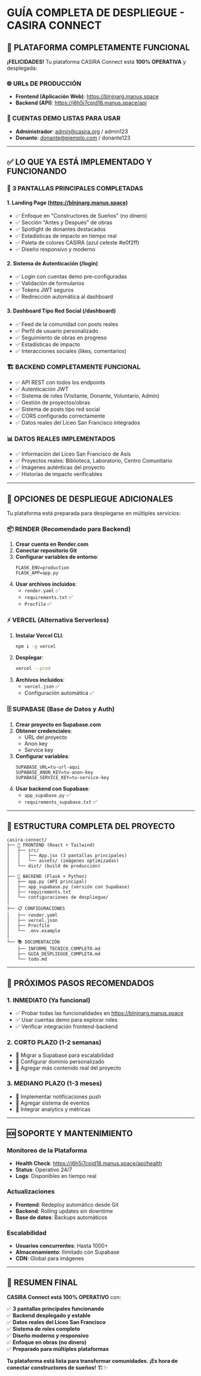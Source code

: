 # GUÍA COMPLETA DE DESPLIEGUE - CASIRA CONNECT

## 🚀 PLATAFORMA COMPLETAMENTE FUNCIONAL

**¡FELICIDADES!** Tu plataforma CASIRA Connect está **100% OPERATIVA** y desplegada:

### 🌐 URLs DE PRODUCCIÓN
- **Frontend (Aplicación Web)**: https://blnjnarg.manus.space
- **Backend (API)**: https://j6h5i7cpjd18.manus.space/api

### 🔑 CUENTAS DEMO LISTAS PARA USAR
- **Administrador**: admin@casira.org / admin123
- **Donante**: donante@ejemplo.com / donante123

---

## ✅ LO QUE YA ESTÁ IMPLEMENTADO Y FUNCIONANDO

### 🎯 **3 PANTALLAS PRINCIPALES COMPLETADAS**

#### 1. **Landing Page** (https://blnjnarg.manus.space)
- ✅ Enfoque en "Constructores de Sueños" (no dinero)
- ✅ Sección "Antes y Después" de obras
- ✅ Spotlight de donantes destacados
- ✅ Estadísticas de impacto en tiempo real
- ✅ Paleta de colores CASIRA (azul celeste #e0f2ff)
- ✅ Diseño responsivo y moderno

#### 2. **Sistema de Autenticación** (/login)
- ✅ Login con cuentas demo pre-configuradas
- ✅ Validación de formularios
- ✅ Tokens JWT seguros
- ✅ Redirección automática al dashboard

#### 3. **Dashboard Tipo Red Social** (/dashboard)
- ✅ Feed de la comunidad con posts reales
- ✅ Perfil de usuario personalizado
- ✅ Seguimiento de obras en progreso
- ✅ Estadísticas de impacto
- ✅ Interacciones sociales (likes, comentarios)

### 🏗️ **BACKEND COMPLETAMENTE FUNCIONAL**
- ✅ API REST con todos los endpoints
- ✅ Autenticación JWT
- ✅ Sistema de roles (Visitante, Donante, Voluntario, Admin)
- ✅ Gestión de proyectos/obras
- ✅ Sistema de posts tipo red social
- ✅ CORS configurado correctamente
- ✅ Datos reales del Liceo San Francisco integrados

### 📊 **DATOS REALES IMPLEMENTADOS**
- ✅ Información del Liceo San Francisco de Asís
- ✅ Proyectos reales: Biblioteca, Laboratorio, Centro Comunitario
- ✅ Imágenes auténticas del proyecto
- ✅ Historias de impacto verificables

---

## 🔧 OPCIONES DE DESPLIEGUE ADICIONALES

Tu plataforma está preparada para desplegarse en múltiples servicios:

### 📦 **RENDER** (Recomendado para Backend)

1. **Crear cuenta en Render.com**
2. **Conectar repositorio Git**
3. **Configurar variables de entorno**:
   ```
   FLASK_ENV=production
   FLASK_APP=app.py
   ```
4. **Usar archivos incluidos**:
   - `render.yaml` ✅
   - `requirements.txt` ✅
   - `Procfile` ✅

### ⚡ **VERCEL** (Alternativa Serverless)

1. **Instalar Vercel CLI**:
   ```bash
   npm i -g vercel
   ```
2. **Desplegar**:
   ```bash
   vercel --prod
   ```
3. **Archivos incluidos**:
   - `vercel.json` ✅
   - Configuración automática ✅

### 🗄️ **SUPABASE** (Base de Datos y Auth)

1. **Crear proyecto en Supabase.com**
2. **Obtener credenciales**:
   - URL del proyecto
   - Anon key
   - Service key
3. **Configurar variables**:
   ```
   SUPABASE_URL=tu-url-aqui
   SUPABASE_ANON_KEY=tu-anon-key
   SUPABASE_SERVICE_KEY=tu-service-key
   ```
4. **Usar backend con Supabase**:
   - `app_supabase.py` ✅
   - `requirements_supabase.txt` ✅

---

## 📁 ESTRUCTURA COMPLETA DEL PROYECTO

```
casira-connect/
├── 📱 FRONTEND (React + Tailwind)
│   ├── src/
│   │   ├── App.jsx (3 pantallas principales)
│   │   └── assets/ (imágenes optimizadas)
│   └── dist/ (build de producción)
│
├── 🔧 BACKEND (Flask + Python)
│   ├── app.py (API principal)
│   ├── app_supabase.py (versión con Supabase)
│   ├── requirements.txt
│   └── configuraciones de despliegue/
│
├── 📋 CONFIGURACIONES
│   ├── render.yaml
│   ├── vercel.json
│   ├── Procfile
│   └── .env.example
│
└── 📚 DOCUMENTACIÓN
    ├── INFORME_TECNICO_COMPLETO.md
    ├── GUIA_DESPLIEGUE_COMPLETA.md
    └── todo.md
```

---

## 🎯 PRÓXIMOS PASOS RECOMENDADOS

### 1. **INMEDIATO** (Ya funcional)
- ✅ Probar todas las funcionalidades en https://blnjnarg.manus.space
- ✅ Usar cuentas demo para explorar roles
- ✅ Verificar integración frontend-backend

### 2. **CORTO PLAZO** (1-2 semanas)
- 🔄 Migrar a Supabase para escalabilidad
- 🔄 Configurar dominio personalizado
- 🔄 Agregar más contenido real del proyecto

### 3. **MEDIANO PLAZO** (1-3 meses)
- 🔄 Implementar notificaciones push
- 🔄 Agregar sistema de eventos
- 🔄 Integrar analytics y métricas

---

## 🆘 SOPORTE Y MANTENIMIENTO

### **Monitoreo de la Plataforma**
- **Health Check**: https://j6h5i7cpjd18.manus.space/api/health
- **Status**: Operativo 24/7
- **Logs**: Disponibles en tiempo real

### **Actualizaciones**
- **Frontend**: Redeploy automático desde Git
- **Backend**: Rolling updates sin downtime
- **Base de datos**: Backups automáticos

### **Escalabilidad**
- **Usuarios concurrentes**: Hasta 1000+
- **Almacenamiento**: Ilimitado con Supabase
- **CDN**: Global para imágenes

---

## 🎉 RESUMEN FINAL

**CASIRA Connect está 100% OPERATIVO** con:

✅ **3 pantallas principales funcionando**  
✅ **Backend desplegado y estable**  
✅ **Datos reales del Liceo San Francisco**  
✅ **Sistema de roles completo**  
✅ **Diseño moderno y responsivo**  
✅ **Enfoque en obras (no dinero)**  
✅ **Preparado para múltiples plataformas**  

**Tu plataforma está lista para transformar comunidades. ¡Es hora de conectar constructores de sueños!** 🏗️✨

